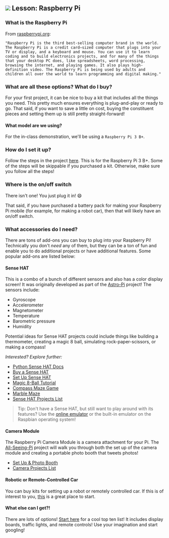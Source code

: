 ## ![](https://ga-dash.s3.amazonaws.com/production/assets/logo-9f88ae6c9c3871690e33280fcf557f33.png) Lesson: Raspberry Pi

### What is the Raspberry Pi

From [raspberrypi.org](https://www.raspberrypi.org/documentation/faqs/#introduction):

```
"Raspberry Pi is the third best-selling computer brand in the world. The Raspberry Pi is a credit card–sized computer that plugs into your TV or display, and a keyboard and mouse. You can use it to learn coding and to build electronics projects, and for many of the things that your desktop PC does, like spreadsheets, word processing, browsing the internet, and playing games. It also plays high-definition video. The Raspberry Pi is being used by adults and children all over the world to learn programming and digital making."
```

### What are all these options? What do I buy?

For your first project, it can be nice to buy a kit that includes all the things you need. This pretty much ensures everything is plug-and-play or ready to go. That said, if you want to save a little on cost, buying the constituent pieces and setting them up is still pretty straight-forward!

#### What model are we using?

For the in-class demonstration, we'll be using a `Raspberry Pi 3 B+`.

### How do I set it up?

Follow the steps in the project [here](https://projects.raspberrypi.org/en/projects/raspberry-pi-setting-up). This is for the Raspberry Pi 3 B+. Some of the steps will be skippable if you purchased a kit. Otherwise, make sure you follow all the steps!

### Where is the on/off switch

There isn't one! You just plug it in! 😄

That said, if you have purchased a battery pack for making your Raspberry Pi mobile (for example, for making a robot car), then that will likely have an on/off switch.

### What accessories do I need?

There are tons of add-ons you can buy to plug into your Raspberry Pi! Technically you don't *need* any of them, but they can be a ton of fun and enable you to do additional projects or have additional features. Some popular add-ons are listed below:

#### Sense HAT

This is a combo of a bunch of different sensors and also has a color display screen! It was originally developed as part of the [Astro-Pi](https://astro-pi.org/) project! The sensors include:

* Gyroscope
* Accelerometer
* Magnetometer
* Temperature
* Barometric pressure
* Humidity

Potential ideas for Sense HAT projects could include things like building a thermometer, creating a magic 8 ball, simulating rock-paper-scissors, or making a compass! 

*Interested? Explore further:*

* [Python Sense HAT Docs](https://pythonhosted.org/sense-hat/)
* [Buy a Sense HAT](https://www.raspberrypi.org/products/sense-hat/)
* [Set Up Sense HAT](https://projects.raspberrypi.org/en/projects/getting-started-with-the-sense-hat)
* [Magic 8-Ball Tutorial](https://projects.raspberrypi.org/en/projects/magic-8-ball)
* [Compass Maze Game](https://projects.raspberrypi.org/en/projects/compass-maze)
* [Marble Maze](https://projects.raspberrypi.org/en/projects/sense-hat-marble-maze)
* [Sense HAT Projects List](https://projects.raspberrypi.org/en/projects?hardware[]=sense-hat)

> Tip: Don't have a Sense HAT, but still want to play around with its features? Use the [online emulator](https://trinket.io/sense-hat) or the built-in emulator on the Raspbian operating system!

#### Camera Module

The Raspberry Pi Camera Module is a camera attachment for your Pi. The [All-Seeing-Pi](https://projects.raspberrypi.org/en/projects/the-all-seeing-pi) project will walk you through both the set up of the camera module and creating a portable photo booth that tweets photos!

* [Set Up & Photo Booth](https://projects.raspberrypi.org/en/projects/the-all-seeing-pi)
* [Camera Projects List](https://projects.raspberrypi.org/en/projects?hardware%5B%5D=pi-camera)

#### Robotic or Remote-Controlled Car

You can buy kits for setting up a robot or remotely controlled car. If this is of interest to you, [this](https://projects.raspberrypi.org/en/projects/build-a-buggy) is a great place to start.

#### What else can I get?!

There are lots of options! [Start here](https://opensource.com/life/16/7/top-10-Raspberry-Pi-boards) for a cool top ten list! It includes display boards, traffic lights, and remote controls! Use your imagination and start googling!

